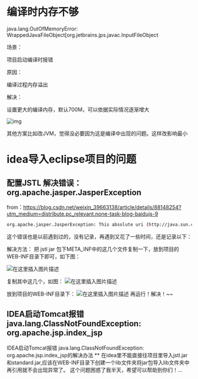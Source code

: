 

# 编译时内存不够

java.lang.OutOfMemoryError: WrappedJavaFileObject[org.jetbrains.jps.javac.InputFileObject

场景：

项目启动编译时报错

原因：

编译过程内存溢出

解决：

设置更大的编译内存，默认700M，可以依据实际情况逐渐增大

![img](https://gitee.com/jstone001/booknote/raw/master/jpgBed/watermark,type_ZmFuZ3poZW5naGVpdGk,shadow_10,text_aHR0cHM6Ly9ibG9nLmNzZG4ubmV0L3FxXzQxMzU4MTUx,size_16,color_FFFFFF,t_70.png)

 其他方案比如改JVM，觉得没必要因为这是编译中出现的问题。这样改影响最小

# idea导入eclipse项目的问题

## 配置JSTL 解决错误：org.apache.jasper.JasperException

from：https://blog.csdn.net/weixin_39663138/article/details/88148254?utm_medium=distribute.pc_relevant.none-task-blog-baidujs-9

```sh
org.apache.jasper.JasperException: This absolute uri (http://java.sun.com/jsf/core) cannot be resolved in either web.xml or the jar files deployed with this application

```

这个错误也是以前遇到过的，没有记录，再遇到又花了一些时间，还是记录以下：

解决方法：
 把 jstl jar 包下META_INF中的这几个文件复制一下，放到项目的WEB-INF目录下即可，如下图：

![在这里插入图片描述](E:\JS\booknote\jpgBed\20190305001341196-16456774606742.png)

复制其中这几个，如图：
 ![在这里插入图片描述](E:\JS\booknote\jpgBed\20190305001433535.png)

放到项目的WEB-INF目录下：
 ![在这里插入图片描述](E:\JS\booknote\jpgBed\20190305001632820.png)
 再运行！解决！~~

## IDEA启动Tomcat报错 java.lang.ClassNotFoundException: org.apache.jsp.index_jsp

 IDEA启动Tomcat报错 java.lang.ClassNotFoundException:  org.apache.jsp.index_jsp的解决办法 **  在idea里不能直接往项目里导入jstl.jar和standard.jar,应该在WEB-INF目录下创建一个lib文件夹将jar包导入lib文件夹中再引用就不会出现异常了。 这个问题困惑了我半天，希望可以帮助到你们！...


